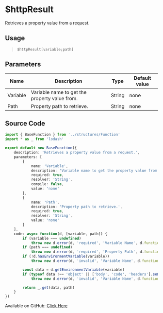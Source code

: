 # $httpResult
Retrieves a property value from a request.
## Usage
> `$httpResult[variable;path]`
## Parameters
|   Name   |                  Description                  |  Type  | Default value |
|----------|-----------------------------------------------|--------|---------------|
| Variable | Variable name to get the property value from. | String | none          |
| Path     | Property path to retrieve.                    | String | none          |

## Source Code
```ts
import { BaseFunction } from '../structures/Function'
import * as _ from 'lodash'

export default new BaseFunction({
    description: 'Retrieves a property value from a request.',
    parameters: [
        {
            name: 'Variable',
            description: 'Variable name to get the property value from.',
            required: true,
            resolver: 'String',
            compile: false,
            value: 'none'
        },
        {
            name: 'Path',
            description: 'Property path to retrieve.',
            required: true,
            resolver: 'String',
            value: 'none'
        }
    ],
    code: async function(d, [variable, path]) {
        if (variable === undefined)
            throw new d.error(d, 'required', 'Variable Name', d.function!.name)
        if (path === undefined)
            throw new d.error(d, 'required', 'Property Path', d.function?.name!)
        if (!d.hasEnvironmentVariable(variable))
            throw new d.error(d, 'invalid', 'Variable Name', d.function!.name)

        const data = d.getEnvironmentVariable(variable)
        if (typeof data !== 'object' || ['body', 'code', 'headers'].some(x => !Object.keys(data).includes(x)))
            throw new d.error(d, 'invalid', 'Variable Name', d.function!.name)

        return _.get(data, path)
    }
})
```
Available on GitHub: [Click Here](https://github.com/Cyberghxst/bdjs/blob/v1/src/functions/httpResult.ts)